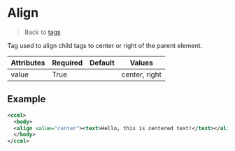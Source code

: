 # Align
> Back to [tags](../)

Tag used to align child tags to center or right of the parent element.

| Attributes | Required | Default | Values        |
|------------|----------|---------|---------------|
| value      | True     |         | center, right |

## Example
```xml
<ccml>
  <body>
  <align value="center"><text>Hello, this is centered text!</text></align>
  </body>
</ccml>
```

